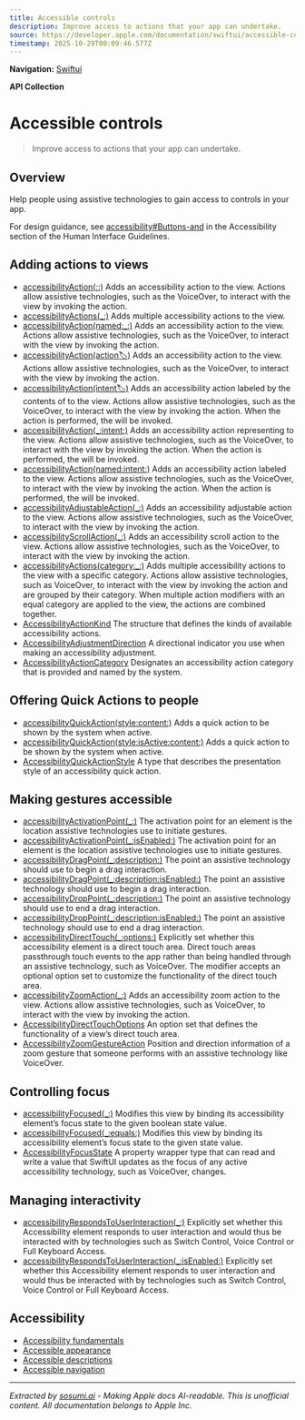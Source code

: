 ```yaml
---
title: Accessible controls
description: Improve access to actions that your app can undertake.
source: https://developer.apple.com/documentation/swiftui/accessible-controls
timestamp: 2025-10-29T00:09:46.577Z
---
```


**Navigation:** [Swiftui](/documentation/swiftui)

**API Collection**

# Accessible controls

> Improve access to actions that your app can undertake.

## Overview

Help people using assistive technologies to gain access to controls in your app.



For design guidance, see [accessibility#Buttons-and](/design/Human-Interface-Guidelines/accessibility) in the Accessibility section of the Human Interface Guidelines.

## Adding actions to views

- [accessibilityAction(_:_:)](/documentation/swiftui/view/accessibilityaction(_:_:)) Adds an accessibility action to the view. Actions allow assistive technologies, such as the VoiceOver, to interact with the view by invoking the action.
- [accessibilityActions(_:)](/documentation/swiftui/view/accessibilityactions(_:)) Adds multiple accessibility actions to the view.
- [accessibilityAction(named:_:)](/documentation/swiftui/view/accessibilityaction(named:_:)) Adds an accessibility action to the view. Actions allow assistive technologies, such as the VoiceOver, to interact with the view by invoking the action.
- [accessibilityAction(action:label:)](/documentation/swiftui/view/accessibilityaction(action:label:)) Adds an accessibility action to the view. Actions allow assistive technologies, such as the VoiceOver, to interact with the view by invoking the action.
- [accessibilityAction(intent:label:)](/documentation/swiftui/view/accessibilityaction(intent:label:)) Adds an accessibility action labeled by the contents of  to the view. Actions allow assistive technologies, such as the VoiceOver, to interact with the view by invoking the action. When the action is performed, the  will be invoked.
- [accessibilityAction(_:intent:)](/documentation/swiftui/view/accessibilityaction(_:intent:)) Adds an accessibility action representing  to the view. Actions allow assistive technologies, such as the VoiceOver, to interact with the view by invoking the action. When the action is performed, the  will be invoked.
- [accessibilityAction(named:intent:)](/documentation/swiftui/view/accessibilityaction(named:intent:)) Adds an accessibility action labeled  to the view. Actions allow assistive technologies, such as the VoiceOver, to interact with the view by invoking the action. When the action is performed, the  will be invoked.
- [accessibilityAdjustableAction(_:)](/documentation/swiftui/view/accessibilityadjustableaction(_:)) Adds an accessibility adjustable action to the view. Actions allow assistive technologies, such as the VoiceOver, to interact with the view by invoking the action.
- [accessibilityScrollAction(_:)](/documentation/swiftui/view/accessibilityscrollaction(_:)) Adds an accessibility scroll action to the view. Actions allow assistive technologies, such as the VoiceOver, to interact with the view by invoking the action.
- [accessibilityActions(category:_:)](/documentation/swiftui/view/accessibilityactions(category:_:)) Adds multiple accessibility actions to the view with a specific category. Actions allow assistive technologies, such as VoiceOver, to interact with the view by invoking the action and are grouped by their category. When multiple action modifiers with an equal category are applied to the view, the actions are combined together.
- [AccessibilityActionKind](/documentation/swiftui/accessibilityactionkind) The structure that defines the kinds of available accessibility actions.
- [AccessibilityAdjustmentDirection](/documentation/swiftui/accessibilityadjustmentdirection) A directional indicator you use when making an accessibility adjustment.
- [AccessibilityActionCategory](/documentation/swiftui/accessibilityactioncategory) Designates an accessibility action category that is provided and named by the system.

## Offering Quick Actions to people

- [accessibilityQuickAction(style:content:)](/documentation/swiftui/view/accessibilityquickaction(style:content:)) Adds a quick action to be shown by the system when active.
- [accessibilityQuickAction(style:isActive:content:)](/documentation/swiftui/view/accessibilityquickaction(style:isactive:content:)) Adds a quick action to be shown by the system when active.
- [AccessibilityQuickActionStyle](/documentation/swiftui/accessibilityquickactionstyle) A type that describes the presentation style of an accessibility quick action.

## Making gestures accessible

- [accessibilityActivationPoint(_:)](/documentation/swiftui/view/accessibilityactivationpoint(_:)) The activation point for an element is the location assistive technologies use to initiate gestures.
- [accessibilityActivationPoint(_:isEnabled:)](/documentation/swiftui/view/accessibilityactivationpoint(_:isenabled:)) The activation point for an element is the location assistive technologies use to initiate gestures.
- [accessibilityDragPoint(_:description:)](/documentation/swiftui/view/accessibilitydragpoint(_:description:)) The point an assistive technology should use to begin a drag interaction.
- [accessibilityDragPoint(_:description:isEnabled:)](/documentation/swiftui/view/accessibilitydragpoint(_:description:isenabled:)) The point an assistive technology should use to begin a drag interaction.
- [accessibilityDropPoint(_:description:)](/documentation/swiftui/view/accessibilitydroppoint(_:description:)) The point an assistive technology should use to end a drag interaction.
- [accessibilityDropPoint(_:description:isEnabled:)](/documentation/swiftui/view/accessibilitydroppoint(_:description:isenabled:)) The point an assistive technology should use to end a drag interaction.
- [accessibilityDirectTouch(_:options:)](/documentation/swiftui/view/accessibilitydirecttouch(_:options:)) Explicitly set whether this accessibility element is a direct touch area. Direct touch areas passthrough touch events to the app rather than being handled through an assistive technology, such as VoiceOver. The modifier accepts an optional  option set to customize the functionality of the direct touch area.
- [accessibilityZoomAction(_:)](/documentation/swiftui/view/accessibilityzoomaction(_:)) Adds an accessibility zoom action to the view. Actions allow assistive technologies, such as VoiceOver, to interact with the view by invoking the action.
- [AccessibilityDirectTouchOptions](/documentation/swiftui/accessibilitydirecttouchoptions) An option set that defines the functionality of a view’s direct touch area.
- [AccessibilityZoomGestureAction](/documentation/swiftui/accessibilityzoomgestureaction) Position and direction information of a zoom gesture that someone performs with an assistive technology like VoiceOver.

## Controlling focus

- [accessibilityFocused(_:)](/documentation/swiftui/view/accessibilityfocused(_:)) Modifies this view by binding its accessibility element’s focus state to the given boolean state value.
- [accessibilityFocused(_:equals:)](/documentation/swiftui/view/accessibilityfocused(_:equals:)) Modifies this view by binding its accessibility element’s focus state to the given state value.
- [AccessibilityFocusState](/documentation/swiftui/accessibilityfocusstate) A property wrapper type that can read and write a value that SwiftUI updates as the focus of any active accessibility technology, such as VoiceOver, changes.

## Managing interactivity

- [accessibilityRespondsToUserInteraction(_:)](/documentation/swiftui/view/accessibilityrespondstouserinteraction(_:)) Explicitly set whether this Accessibility element responds to user interaction and would thus be interacted with by technologies such as Switch Control, Voice Control or Full Keyboard Access.
- [accessibilityRespondsToUserInteraction(_:isEnabled:)](/documentation/swiftui/view/accessibilityrespondstouserinteraction(_:isenabled:)) Explicitly set whether this Accessibility element responds to user interaction and would thus be interacted with by technologies such as Switch Control, Voice Control or Full Keyboard Access.

## Accessibility

- [Accessibility fundamentals](/documentation/swiftui/accessibility-fundamentals)
- [Accessible appearance](/documentation/swiftui/accessible-appearance)
- [Accessible descriptions](/documentation/swiftui/accessible-descriptions)
- [Accessible navigation](/documentation/swiftui/accessible-navigation)

---

*Extracted by [sosumi.ai](https://sosumi.ai) - Making Apple docs AI-readable.*
*This is unofficial content. All documentation belongs to Apple Inc.*
